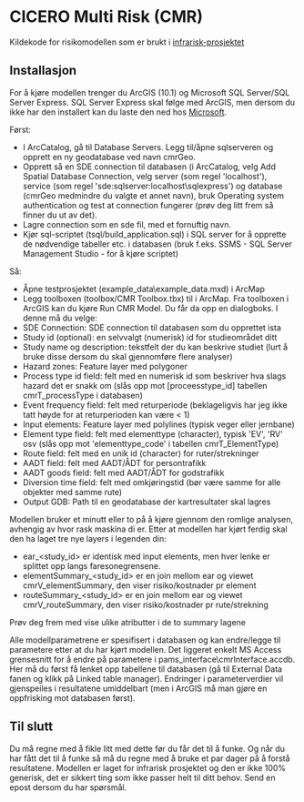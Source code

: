 CICERO Multi Risk (CMR)
=======================
Kildekode for risikomodellen som er brukt i [infrarisk-prosjektet](http://infrarisk.ngi.no)

Installasjon
------------
For å kjøre modellen trenger du ArcGIS (10.1) og Microsoft SQL Server/SQL Server Express.
SQL Server Express skal følge med ArcGIS, men dersom du ikke har den installert kan du laste den ned hos [Microsoft](https://www.microsoft.com/en-us/sqlserver/editions/2012-editions/express.aspx).

Først:
- I ArcCatalog, gå til Database Servers. Legg til/åpne sqlserveren og opprett en ny geodatabase ved navn cmrGeo.
- Opprett så en SDE connection til databasen (i ArcCatalog, velg Add Spatial Database Connection, velg server (som regel 'localhost'), service (som regel 'sde:sqlserver:localhost\sqlexpress') og database (cmrGeo medmindre du valgte et annet navn), bruk Operating system authentication og test at connection fungerer (prøv deg litt frem så finner du ut av det).
- Lagre connection som en sde fil, med et fornuftig navn.
- Kjør sql-scriptet (tsql/build_application.sql) i SQL server for å opprette de nødvendige tabeller etc. i databasen (bruk f.eks. SSMS - SQL Server Management Studio - for å kjøre scriptet)

Så:
- Åpne testprosjektet (example_data\example_data.mxd) i ArcMap
- Legg toolboxen (toolbox/CMR Toolbox.tbx) til i ArcMap.
Fra toolboxen i ArcGIS kan du kjøre Run CMR Model. Du får da opp en dialogboks. I denne må du velge:
- SDE Connection: SDE connection til databasen som du opprettet ista
- Study id (optional): en selvvalgt (numerisk) id for studieområdet ditt
- Study name og description: tekstfelt der du kan beskrive studiet (lurt å bruke disse dersom du skal gjennomføre flere analyser)
- Hazard zones: Feature layer med polygoner
- Process type id field: felt med en numerisk id som beskriver hva slags hazard det er snakk om (slås opp mot [proceesstype_id] tabellen cmrT_processType i databasen)
- Event frequency field: felt med returperiode (beklageligvis har jeg ikke tatt høyde for at returperioden kan være < 1)
- Input elements: Feature layer med polylines (typisk veger eller jernbane)
- Element type field: felt med elementtype (character), typisk 'EV', 'RV' osv (slås opp mot 'elementtype_code' i tabellen cmrT_ElementType)
- Route field: felt med en unik id (character) for ruter/strekninger
- AADT field: felt med AADT/ÅDT for persontrafikk
- AADT goods field: felt med AADT/ÅDT for godstrafikk
- Diversion time field: felt med omkjøringstid (bør være samme for alle objekter med samme rute)
- Output GDB: Path til en geodatabase der kartresultater skal lagres 

Modellen bruker et minutt eller to på å kjøre gjennom den romlige analysen, avhengig av hvor rask maskina di er.
Etter at modellen har kjørt ferdig skal den ha laget tre nye layers i legenden din:
- ear_<study_id> er identisk med input elements, men hver lenke er splittet opp langs faresonegrensene.
- elementSummary_<study_id> er en join mellom ear og viewet cmrV_elementSummary, den viser risiko/kostnader pr element
- routeSummary_<study_id> er en join mellom ear og viewet cmrV_routeSummary, den viser risiko/kostnader pr rute/strekning

Prøv deg frem med vise ulike atributter i de to summary lagene

Alle modellparametrene er spesifisert i databasen og kan endre/legge til parametere etter at du har kjørt modellen.
Det liggeret enkelt MS Access grensesnitt for å endre på parametere i pams_interface\cmrInterface.accdb. Her må du først få lenket opp tabellene til databasen (gå til External Data fanen og klikk på Linked table manager).
Endringer i parameterverdier vil gjenspeiles i resultatene umiddelbart (men i ArcGIS må man gjøre en oppfrisking mot databasen først).


Til slutt
-------------
Du må regne med å fikle litt med dette før du får det til å funke. Og når du har fått det til å funke så må du regne med å bruke et par dager på å forstå resultatene.
Modellen er laget for infrarisk prosjektet og den er ikke 100% generisk, det er sikkert ting som ikke passer helt til ditt behov. Send en epost dersom du har spørsmål.
